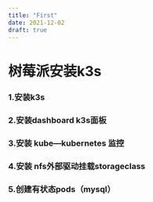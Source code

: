 ```yaml
---
title: "First"
date: 2021-12-02
draft: true
---
```


# 树莓派安装k3s
### 1.安装k3s

### 2.安装dashboard k3s面板

### 3.安装 kube—kubernetes 监控

### 4.安装 nfs外部驱动挂载storageclass

### 5.创建有状态pods（mysql）